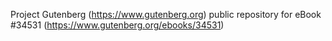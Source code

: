 Project Gutenberg (https://www.gutenberg.org) public repository for eBook #34531 (https://www.gutenberg.org/ebooks/34531)

